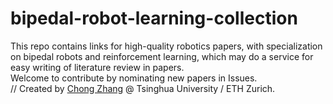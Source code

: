 # bipedal-robot-learning-collection  
This repo contains links for high-quality robotics papers, with specialization on bipedal robots and reinforcement learning, which may do a service for easy writing of literature review in papers.   
Welcome to contribute by nominating new papers in Issues.   
// Created by [Chong Zhang](https://zita-ch.github.io/) @ Tsinghua University / ETH Zurich.
